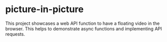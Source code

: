 # picture-in-picture

This project showcases a web API function to have a floating video in the browser. This helps to demonstrate async functions and implementing API requests.
